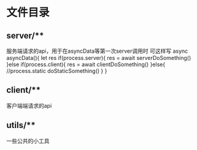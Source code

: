 # 文件目录

## server/**

服务端请求的api，用于在asyncData等第一次server调用时
可这样写
async asyncData(){
  let res
  if(process.server){
    res = await serverDoSomething()
  }else if(process.client){
    res = await clientDoSomething()
  }else{
    //process.static
    doStaticSomething()
  }
}

## client/**

客户端端请求的api

## utils/**

一些公共的小工具
